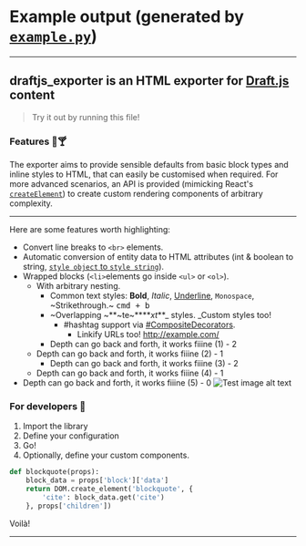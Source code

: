 # Example output (generated by [`example.py`](../example.py))

---

## draftjs_exporter is an HTML exporter for [Draft.js](https://github.com/facebook/draft-js) content

> Try it out by running this file!

### Features 📝🍸

The exporter aims to provide sensible defaults from basic block types and inline styles to HTML, that can easily be customised when required. For more advanced scenarios, an API is provided (mimicking React's [`createElement`](https://facebook.github.io/react/docs/top-level-api.html#react.createelement)) to create custom rendering components of arbitrary complexity.

---

Here are some features worth highlighting:

* Convert line breaks to `<br>`
  elements.
* Automatic conversion of entity data to HTML attributes (int & boolean to string, [`style object` to `style string`](https://facebook.github.io/react/docs/jsx-in-depth.html)).
* Wrapped blocks (`<li>`elements go inside `<ul>` or `<ol>`).
  * With arbitrary nesting.
    * Common text styles: **Bold**, _Italic_, <u>Underline</u>, `Monospace`, ~Strikethrough.~ <kbd>cmd + b</kbd>
    * ~Overlapping ~**~te~\*\***_xt_\*\*\_ styles. \_Custom styles too!
      * #hashtag support via [#CompositeDecorators](https://github.com/springload/draftjs_exporter/pull/17).
        * Linkify URLs too! http://example.com/
    * Depth can go back and forth, it works fiiine (1) - 2
  * Depth can go back and forth, it works fiiine (2) - 1
    * Depth can go back and forth, it works fiiine (3) - 2
  * Depth can go back and forth, it works fiiine (4) - 1
* Depth can go back and forth, it works fiiine (5) - 0
  ![Test image alt text](https://placekitten.com/g/300/200)

### For developers 🚀

1.  Import the library
1.  Define your configuration
1.  Go!
1.  Optionally, define your custom components.

```python
def blockquote(props):
    block_data = props['block']['data']
    return DOM.create_element('blockquote', {
        'cite': block_data.get('cite')
    }, props['children'])
```

Voilà!

---
